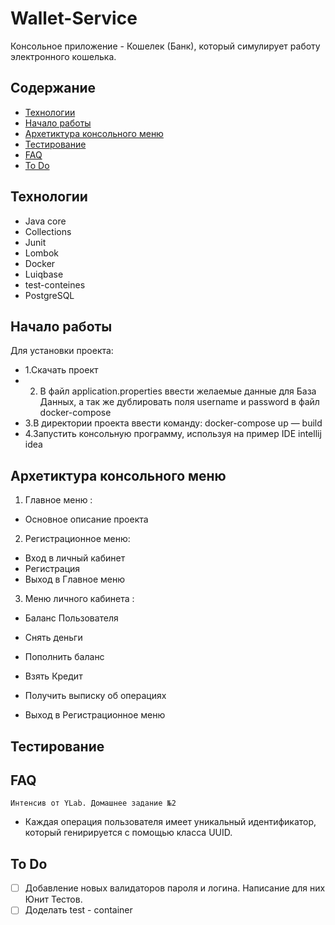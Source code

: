 # Wallet-Service
Консольное приложение -  Кошелек (Банк), который симулирует работу электронного кошелька.

## Содержание
- [Технологии](#технологии)
- [Начало работы](#начало-работы)
- [Архетиктура консольного меню](#архетиктура-консольного-меню)
- [Тестирование](#тестирование)
- [FAQ](#FAQ)
- [To Do](#to-do)

## Технологии
- Java core
-  Collections
-   Junit
-  Lombok
-  Docker
-  Luiqbase
-  test-conteines
-  PostgreSQL


## Начало работы

Для установки проекта:

- 1.Скачать проект
- 2. В файл application.properties ввести желаемые данные для База Данных, а так же дублировать поля username и password в файл docker-compose 
- 3.В директории проекта ввести команду:
docker-compose up — build
- 4.Запустить консольную программу, используя на пример IDE intellij idea 

## Архетиктура консольного меню

1.  Главное меню :
  
-    Основное описание проекта
  
  

2.  Регистрационное меню:

-  Вход в личный кабинет
-	Регистрация
-	Выход в Главное меню


3.	Меню личного кабинета :

  - Баланс Пользователя

  - Снять деньги
  - Пополнить баланс
  - Взять Кредит
  - Получить выписку об операциях
  - Выход в Регистрационное меню





## Тестирование


## FAQ 

	Интенсив от YLab. Домашнее задание №2
	
- 	Каждая операция пользователя имеет уникальный идентификатор, который генирируется с помощью класса UUID.



## To Do
- [ ] Добавление новых валидаторов пароля и логина. Написание для них Юнит Тестов.
- [ ] Доделать test - container
